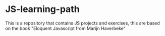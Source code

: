 # JS-learning-path
This is a repository that contains JS projects and exercises, this are based on the book "Eloquent Javascript from Marijn Haverbeke"
